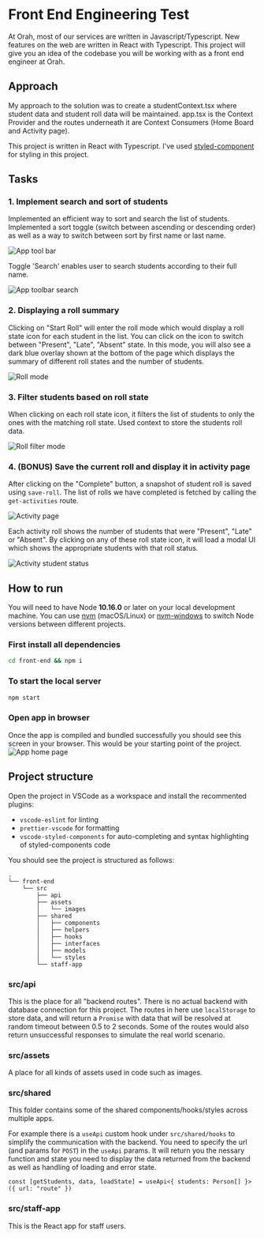 # Front End Engineering Test
At Orah, most of our services are written in Javascript/Typescript. New features on the web are written in React with Typescript. This project will give you an idea of the codebase you will be working with as a front end engineer at Orah.

## Approach
My approach to the solution was to create a studentContext.tsx where student data and student roll data will be maintained. app.tsx is the Context Provider and the routes underneath it are Context Consumers (Home Board and Activity page). 

This project is written in React with Typescript. I've used [styled-component](https://styled-components.com/docs/basics#getting-started) for styling in this project. 

## Tasks
### 1. Implement search and sort of students
Implemented an efficient way to sort and search the list of students. Implemented a sort toggle (switch between ascending or descending order) as well as a way to switch between sort by first name or last name.

![App tool bar](../screenshots/solution_01_toolbar.png)

Toggle 'Search' enables user to search students according to their full name.

![App toolbar search](../screenshots/solution_01_toolbar_search.png)

### 2. Displaying a roll summary
Clicking on "Start Roll" will enter the roll mode which would display a roll state icon for each student in the list. You can click on the icon to switch between "Present", "Late", "Absent" state. In this mode, you will also see a dark blue overlay shown at the bottom of the page which displays the summary of different roll states and the number of students.

![Roll mode](../screenshots/solution_02_roll_mode.png)

### 3. Filter students based on roll state
When clicking on each roll state icon, it filters the list of students to only the ones with the matching roll state. Used context to store the students roll data.

![Roll filter mode](../screenshots/solution_03_roll_mode_filter.png)

### 4. (BONUS) Save the current roll and display it in activity page
After clicking on the "Complete" button, a snapshot of student roll is saved using `save-roll`. The list of rolls we have completed is fetched by calling the `get-activities` route.

![Activity page](../screenshots/solution_04_activity_page.png)

Each activity roll shows the number of students that were "Present", "Late" or "Absent". By clicking on any of these roll state icon, it will load a modal UI which shows the appropriate students with that roll status.

![Activity student status](../screenshots/solution_04_activity_page_filter.png)

## How to run
You will need to have Node **10.16.0** or later on your local development machine. You can use [nvm](https://github.com/creationix/nvm#installation) (macOS/Linux) or [nvm-windows](https://github.com/coreybutler/nvm-windows#node-version-manager-nvm-for-windows) to switch Node versions between different projects.

### First install all dependencies
```sh
cd front-end && npm i
```

### To start the local server
```sh
npm start
```

### Open app in browser
Once the app is compiled and bundled successfully you should see this screen in your browser. This would be your starting point of the project.
![App home page](../screenshots/01_app_home.png)

## Project structure
Open the project in VSCode as a workspace and install the recommented plugins:

- `vscode-eslint` for linting
- `prettier-vscode` for formatting
- `vscode-styled-components` for auto-completing and syntax highlighting of styled-components code

You should see the project is structured as follows:

```
.
└── front-end
    └── src
        ├── api
        ├── assets
        │   └── images
        ├── shared
        │   ├── components
        │   ├── helpers
        │   ├── hooks
        │   ├── interfaces
        │   ├── models
        │   └── styles
        └── staff-app
```

### src/api

This is the place for all "backend routes". There is no actual backend with database connection for this project. The routes in here use `localStorage` to store data, and will return a `Promise` with data that will be resolved at random timeout between 0.5 to 2 seconds. Some of the routes would also return unsuccessful responses to simulate the real world scenario.

### src/assets

A place for all kinds of assets used in code such as images.

### src/shared

This folder contains some of the shared components/hooks/styles across multiple apps.

For example there is a `useApi` custom hook under `src/shared/hooks` to simplify the communication with the backend. You need to specify the url (and params for `POST`) in the `useApi` params. It will return you the nessary function and state you need to display the data returned from the backend as well as handling of loading and error state.

```tsx
const [getStudents, data, loadState] = useApi<{ students: Person[] }>({ url: "route" })
```

### src/staff-app

This is the React app for staff users.
